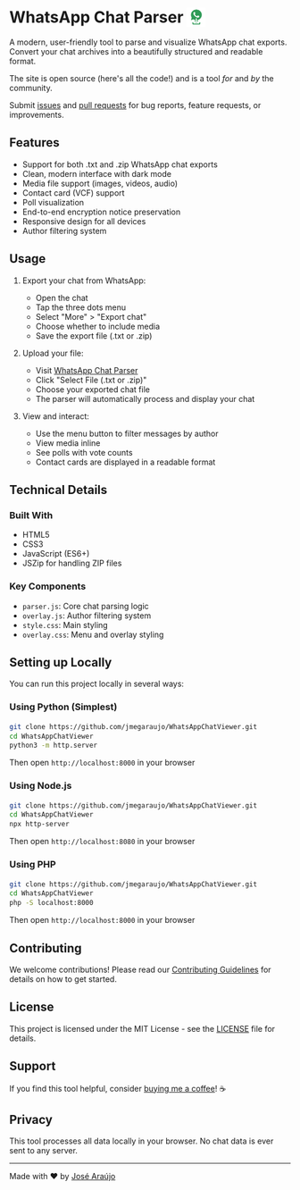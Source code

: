 # WhatsApp Chat Parser <img src="images/favicon.ico" alt="WACP Logo" width="34" height="34" style="vertical-align: bottom">

A modern, user-friendly tool to parse and visualize WhatsApp chat exports. Convert your chat archives into a beautifully structured and readable format.

The site is open source (here's all the code!) and is a tool _for_ and _by_ the community.

Submit [issues](https://github.com/jmegaraujo/WhatsAppChatViewer/issues/new) and [pull requests](https://github.com/jmegaraujo/WhatsAppChatViewer/compare/) for bug reports, feature requests, or improvements.

## Features

- Support for both .txt and .zip WhatsApp chat exports
- Clean, modern interface with dark mode
- Media file support (images, videos, audio)
- Contact card (VCF) support
- Poll visualization
- End-to-end encryption notice preservation
- Responsive design for all devices
- Author filtering system

## Usage

1. Export your chat from WhatsApp:
   - Open the chat
   - Tap the three dots menu
   - Select "More" > "Export chat"
   - Choose whether to include media
   - Save the export file (.txt or .zip)

2. Upload your file:
   - Visit [WhatsApp Chat Parser](https://jmegaraujo.github.io/WhatsAppChatViewer/)
   - Click "Select File (.txt or .zip)"
   - Choose your exported chat file
   - The parser will automatically process and display your chat

3. View and interact:
   - Use the menu button to filter messages by author
   - View media inline
   - See polls with vote counts
   - Contact cards are displayed in a readable format

## Technical Details

### Built With

- HTML5
- CSS3
- JavaScript (ES6+)
- JSZip for handling ZIP files

### Key Components

- `parser.js`: Core chat parsing logic
- `overlay.js`: Author filtering system
- `style.css`: Main styling
- `overlay.css`: Menu and overlay styling

## Setting up Locally

You can run this project locally in several ways:

### Using Python (Simplest)

```bash
git clone https://github.com/jmegaraujo/WhatsAppChatViewer.git
cd WhatsAppChatViewer
python3 -m http.server
```
Then open `http://localhost:8000` in your browser

### Using Node.js

```bash
git clone https://github.com/jmegaraujo/WhatsAppChatViewer.git
cd WhatsAppChatViewer
npx http-server
```
Then open `http://localhost:8080` in your browser

### Using PHP

```bash
git clone https://github.com/jmegaraujo/WhatsAppChatViewer.git
cd WhatsAppChatViewer
php -S localhost:8000
```
Then open `http://localhost:8000` in your browser

## Contributing

We welcome contributions! Please read our [Contributing Guidelines](CONTRIBUTING.md) for details on how to get started.

## License

This project is licensed under the MIT License - see the [LICENSE](LICENSE) file for details.

## Support

If you find this tool helpful, consider [buying me a coffee](https://www.buymeacoffee.com/jmegaraujo)! ☕️

## Privacy

This tool processes all data locally in your browser. No chat data is ever sent to any server.

---

Made with ❤️ by [José Araújo](https://github.com/jmegaraujo)
